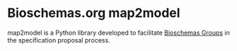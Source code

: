 # Bioschemas.org map2model

map2model is a Python library developed to facilitate [Bioschemas Groups](http://bioschemas.org/groups/) in the specification proposal process.

